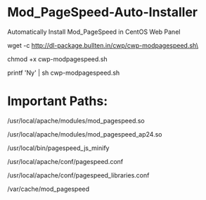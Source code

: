 # Mod_PageSpeed-Auto-Installer
Automatically Install Mod_PageSpeed in CentOS Web Panel

wget -c http://dl-package.bullten.in/cwp/cwp-modpagespeed.sh\

chmod +x cwp-modpagespeed.sh

printf 'Ny' | sh cwp-modpagespeed.sh












Important Paths:
============================================================

/usr/local/apache/modules/mod_pagespeed.so

/usr/local/apache/modules/mod_pagespeed_ap24.so

/usr/local/bin/pagespeed_js_minify

/usr/local/apache/conf/pagespeed.conf

/usr/local/apache/conf/pagespeed_libraries.conf

/var/cache/mod_pagespeed

